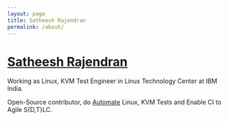 ```yaml
---
layout: page
title: Satheesh Rajendran
permalink: /about/
---
```


# [Satheesh Rajendran](https://in.linkedin.com/in/sathnaga86)

Working as Linux, KVM Test Engineer in Linux Technology Center at IBM India.

Open-Source contributor, do [Automate](https://github.com/sathnaga) Linux, KVM Tests and Enable CI to Agile S{D,T}LC.

